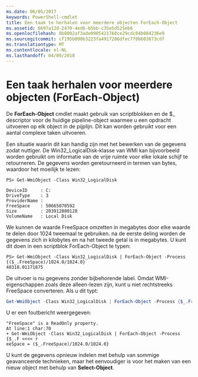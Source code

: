 ```yaml
---
ms.date: 06/05/2017
keywords: PowerShell-cmdlet
title: Een taak te herhalen voor meerdere objecten ForEach-Object
ms.assetid: 6697a12d-2470-4ed6-b5bb-c35e5d525eb6
ms.openlocfilehash: 8b8002af3ade0905421760ce29cdc84b084236e9
ms.sourcegitcommit: cf195b090b3223fa4917206dfec7f0b603873cdf
ms.translationtype: MT
ms.contentlocale: nl-NL
ms.lasthandoff: 04/09/2018
---
```

# <a name="repeating-a-task-for-multiple-objects-foreach-object"></a>Een taak herhalen voor meerdere objecten (ForEach-Object)

De **ForEach-Object** cmdlet maakt gebruik van scriptblokken en de $_ descriptor voor de huidige pipeline-object waarmee u een opdracht uitvoeren op elk object in de pijplijn. Dit kan worden gebruikt voor een aantal complexe taken uitvoeren.

Een situatie waarin dit kan handig zijn met het bewerken van de gegevens zodat nuttiger. De Win32_LogicalDisk-klasse van WMI kan bijvoorbeeld worden gebruikt om informatie van de vrije ruimte voor elke lokale schijf te retourneren. De gegevens worden geretourneerd in termen van bytes, waardoor het moeilijk te lezen:

```
PS> Get-WmiObject -Class Win32_LogicalDisk

DeviceID     : C:
DriveType    : 3
ProviderName :
FreeSpace    : 50665070592
Size         : 203912880128
VolumeName   : Local Disk
```

We kunnen de waarde FreeSpace omzetten in megabytes door elke waarde te delen door 1024 tweemaal te gebruiken. na de eerste deling worden de gegevens zich in kilobytes en na het tweede getal is in megabytes. U kunt dit doen in een scriptblok ForEach-Object te typen:

```
PS> Get-WmiObject -Class Win32_LogicalDisk | ForEach-Object -Process {($_.FreeSpace)/1024.0/1024.0}
48318.01171875
```

De uitvoer is nu gegevens zonder bijbehorende label. Omdat WMI-eigenschappen zoals deze alleen-lezen zijn, kunt u niet rechtstreeks FreeSpace converteren. Als u dit typt:

```powershell
Get-WmiObject -Class Win32_LogicalDisk | ForEach-Object -Process {$_.FreeSpace = ($_.FreeSpace)/1024.0/1024.0}
```

U er een foutbericht weergegeven:

```output
"FreeSpace" is a ReadOnly property.
At line:1 char:70
+ Get-WmiObject -Class Win32_LogicalDisk | ForEach-Object -Process {$_.F <<<< r
eeSpace = ($_.FreeSpace)/1024.0/1024.0}
```

U kunt de gegevens opnieuw indelen met behulp van sommige geavanceerde technieken, maar het eenvoudiger is voor het maken van een nieuw object met behulp van **Select-Object**.
